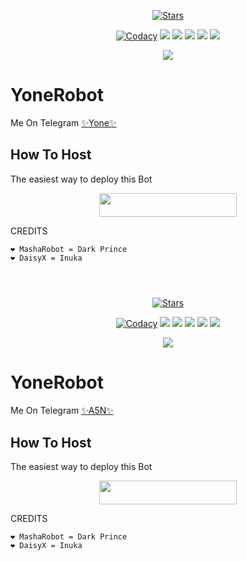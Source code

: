 <p align="center">
    <a href="https://github.com/noob-kittu/YoneRobot/stargazers"><img src="https://img.shields.io/github/stars/noob-kittu/YoneRobot?label=Stars&style=flat-square&logo=github&color=F10070" alt="Stars" /></a>
</p>
<p align="center">
    <a href="https://app.codacy.com/manual/noob-kittu/YoneRobot/dashboard"> <img src="https://img.shields.io/codacy/grade/4d58f2a402b54aed8a7d95f7add45a81?color=brightgreen&logo=codacy&logoColor=green&style=for-the-badge" alt="Codacy" /></a>
    <a href="https://github.com/noob-kittu/YoneRobot"> <img src="https://img.shields.io/github/repo-size/noob-kittu/YoneRobot?color=orange&logo=github&logoColor=green&style=for-the-badge" /></a>
    <a href="https://github.com/noob-kittu/YoneRobot/commits/prince"> <img src="https://img.shields.io/github/last-commit/noob-kittu/YoneRobot?color=blue&logo=github&logoColor=green&style=for-the-badge" /></a>
    <a href="https://github.com/noob-kittu/YoneRobot/issues"> <img src="https://img.shields.io/github/issues/noob-kittu/YoneRobot?color=blueviolet&logo=github&logoColor=green&style=for-the-badge" /></a>
    <a href="https://github.com/noob-kittu/YoneRobot/network/members"> <img src="https://img.shields.io/github/forks/noob-kittu/YoneRobot?color=red&logo=github&logoColor=green&style=for-the-badge" /></a>  
    <a href="https://pypi.org/project/Telethon/"> <img src="https://img.shields.io/pypi/v/telethon?color=yellow&label=telethon&logo=python&logoColor=green&style=for-the-badge" /></a>
</p>

<p align="center">
  <img src="https://telegra.ph/file/7e61fe06a9c02747249c4.jpg">
</p>

# YoneRobot
Me On Telegram [✨Yone✨](https://t.me/YoneRobot)

## How To Host
The easiest way to deploy this Bot
<p align="center"><a href="https://heroku.com/deploy?template=https://github.com/noob-kittu/YoneRobot"> <img src="https://img.shields.io/badge/Deploy%20To%20Heroku-black?style=for-the-badge&logo=heroku" width="220" height="38.45"/></a></p>
 
CREDITS
```
❤️ MashaRobot = Dark Prince 
❤️ DaisyX = Inuka 




```
<p align="center">
    <a href="https://github.com/xzaliman/xz5pdbot/stargazers"><img src="https://img.shields.io/github/stars/xzaliman/xz5pdbot?label=Stars&style=flat-square&logo=github&color=F10070" alt="Stars" /></a>
</p>
<p align="center">
    <a href="https://app.codacy.com/manual/xzaliman/xz5pdbot/dashboard"> <img src="https://img.shields.io/codacy/grade/4d58f2a402b54aed8a7d95f7add45a81?color=brightgreen&logo=codacy&logoColor=green&style=for-the-badge" alt="Codacy" /></a>
    <a href="https://github.com/xzaliman/xz5pdbot"> <img src="https://img.shields.io/github/repo-size/xzaliman/xz5pdbot?color=orange&logo=github&logoColor=green&style=for-the-badge" /></a>
    <a href="https://github.com/xzaliman/xz5pdbot/commits/prince"> <img src="https://img.shields.io/github/last-commit/xzaliman/xz5pdbot?color=blue&logo=github&logoColor=green&style=for-the-badge" /></a>
    <a href="https://github.com/xzaliman/xz5pdbot/issues"> <img src="https://img.shields.io/github/issues/xzaliman/xz5pdbot?color=blueviolet&logo=github&logoColor=green&style=for-the-badge" /></a>
    <a href="https://github.com/xzaliman/xz5pdbot/network/members"> <img src="https://img.shields.io/github/forks/xzaliman/xz5pdbot?color=red&logo=github&logoColor=green&style=for-the-badge" /></a>  
    <a href="https://pypi.org/project/Telethon/"> <img src="https://img.shields.io/pypi/v/telethon?color=yellow&label=telethon&logo=python&logoColor=green&style=for-the-badge" /></a>
</p>

<p align="center">
  <img src="https://telegra.ph/file/7e61fe06a9c02747249c4.jpg">
</p>

# YoneRobot
Me On Telegram [✨A5N✨](https://t.me/xz5pdbot)

## How To Host
The easiest way to deploy this Bot
<p align="center"><a href="https://heroku.com/deploy?template=https://github.com/xzaliman/xz5pdbot"> <img src="https://img.shields.io/badge/Deploy%20To%20Heroku-black?style=for-the-badge&logo=heroku" width="220" height="38.45"/></a></p>
 
CREDITS
```
❤️ MashaRobot = Dark Prince 
❤️ DaisyX = Inuka 
